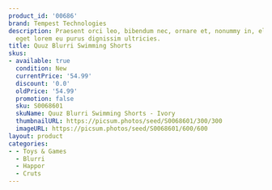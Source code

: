 ```yaml
---
product_id: '00686'
brand: Tempest Technologies
description: Praesent orci leo, bibendum nec, ornare et, nonummy in, elit. Quisque
  eget lorem eu purus dignissim ultricies.
title: Quuz Blurri Swimming Shorts
skus:
- available: true
  condition: New
  currentPrice: '54.99'
  discount: '0.0'
  oldPrice: '54.99'
  promotion: false
  sku: S0068601
  skuName: Quuz Blurri Swimming Shorts - Ivory
  thumbnailURL: https://picsum.photos/seed/S0068601/300/300
  imageURL: https://picsum.photos/seed/S0068601/600/600
layout: product
categories:
- - Toys & Games
  - Blurri
  - Happor
  - Cruts
---
```

